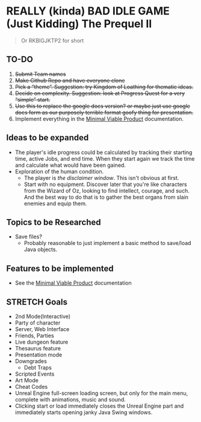 # REALLY (kinda) BAD IDLE GAME (Just Kidding) The Prequel II

> Or RKBIGJKTP2 for short

## TO-DO

1. ~~Submit Team names~~
2. ~~Make Github Repo and have everyone clone~~
3. ~~Pick a “theme”.  Suggestion: try Kingdom of Loathing for thematic ideas.~~
4. ~~Decide on complexity.  Suggestion: look at Progress Quest for a very “simple” start.~~
5. ~~Use this to replace the google docs version? or maybe just use google docs form as our purposely terrible format goofy thing for presentation.~~
6. Implement everything in the [Minimal Viable Product](./MVP.md) documentation.

## Ideas to be expanded

* The player's idle progress could be calculated by tracking their starting time, active Jobs, and end time. When they start again we track the time and calculate what would have been gained.
* Exploration of the human condition.
  * The player is *the disclaimer window*.  This isn't obvious at first.
  * Start with no equipment.  Discover later that you're like characters from the Wizard of Oz, looking to find intellect, courage, and such.  And the best way to do that is to gather the best organs from slain enemies and equip them.

## Topics to be Researched

* Save files?
  * Probably reasonable to just implement a basic method to save/load Java objects.

## Features to be implemented

* See the [Minimal Viable Product](./MVP.md) documentation

## STRETCH Goals

* 2nd Mode(Interactive)
* Party of character
* Server, Web Interface
* Friends, Parties
* Live dungeon feature
* Thesaurus feature
* Presentation mode
* Downgrades
  * Debt Traps
* Scripted Events
* Art Mode
* Cheat Codes
* Unreal Engine full-screen loading screen, but only for the main menu, complete with animations, music and sound.
 * Clicking start or load immediately closes the Unreal Engine part and immediately starts opening janky Java Swing windows.
